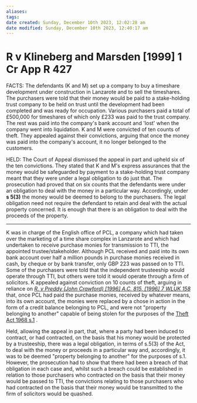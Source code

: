 ```yaml
---
aliases: 
tags: 
date created: Sunday, December 10th 2023, 12:02:28 am
date modified: Sunday, December 10th 2023, 12:40:17 am
---
```


# R v Klineberg and Marsden [1999] 1 Cr App R 427

FACTS: The defendants (K and M) set up a company to buy a timeshare development under construction in Lanzarote and to sell the timeshares. The purchasers were told that their money would be paid to a stake-holding trust company to be held on trust until the development had been completed and was ready for occupation. Various purchasers paid a total of £500,000 for timeshares of which only £233 was paid to the trust company. The rest was paid into the company's bank account and 'lost' when the company went into liquidation. K and M were convicted of ten counts of theft. They appealed against their convictions, arguing that once the money was paid into the company's account, it no longer belonged to the customers.

HELD: The Court of Appeal dismissed the appeal in part and upheld six of the ten convictions. They stated that K and M's express assurances that the money would be safeguarded by payment to a stake-holding trust company meant that they were under a legal obligation to do just that. The prosecution had proved that on six counts that the defendants were under an obligation to deal with the money in a particular way. Accordingly, under **s 5(3)** the money would be deemed to belong to the purchasers. The legal obligation need not require the defendant to retain and deal with the actual property concerned. It is enough that there is an obligation to deal with the proceeds of the property.

---

K was in charge of the English office of PCL, a company which had taken over the marketing of a time share complex in Lanzarote and which had undertaken to receive purchase monies for transmission to TTI, the appointed trustee/stakeholder. Although PCL received and paid into its own bank account over half a million pounds in purchase monies received in cash, by cheque or by bank transfer, only GBP 223 was passed on to TTI. Some of the purchasers were told that the independent trusteeship would operate through TTI, but others were told it would operate through a firm of solicitors. K appealed against conviction on 10 counts of theft, arguing in reliance on _[R. v Preddy (John Crawford) [1996] A.C. 815, [1996] 7 WLUK 158](https://uk.westlaw.com/Document/I60F03270E42811DA8FC2A0F0355337E9/View/FullText.html?originationContext=document&transitionType=DocumentItem&ppcid=c08e9bf29bbd45a2b6351805d7cae976&contextData=(sc.Default))_ that, once PCL had paid the purchase monies, received by whatever means, into its own account, the monies were replaced by a chose in action in the form of a credit balance belonging to PCL, and were not "property belonging to another" capable of being stolen for the purposes of the [Theft Act 1968 s.1](https://uk.westlaw.com/Document/IDF64BBB0E44811DA8D70A0E70A78ED65/View/FullText.html?originationContext=document&transitionType=DocumentItem&ppcid=c08e9bf29bbd45a2b6351805d7cae976&contextData=(sc.Default)) .

Held, allowing the appeal in part, that, where a party had been induced to contract, or had contracted, on the basis that his money would be protected by a trusteeship, there was a legal obligation, in terms of s.5(3) of the Act, to deal with the money or proceeds in a particular way and, accordingly, it was to be deemed "property belonging to another" for the purposes of s.1. However, the prosecution had to show that there had been a breach of that obligation in each case and, whilst such a breach could be established in relation to those purchasers who contracted on the basis that their money would be passed to TTI, the convictions relating to those purchasers who had contracted on the basis that their money would be transmitted to the firm of solicitors would be quashed.
